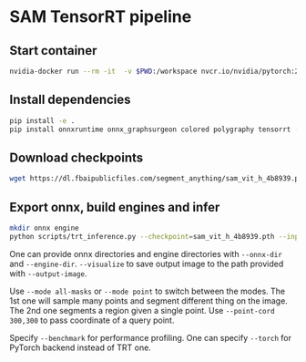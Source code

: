 # SAM TensorRT pipeline

## Start container

```bash
nvidia-docker run --rm -it  -v $PWD:/workspace nvcr.io/nvidia/pytorch:23.04-py3 /bin/bash
```

## Install dependencies

```bash
pip install -e .
pip install onnxruntime onnx_graphsurgeon colored polygraphy tensorrt --upgrade
```

## Download checkpoints

```bash
wget https://dl.fbaipublicfiles.com/segment_anything/sam_vit_h_4b8939.pth
```

## Export onnx, build engines and infer

```bash
mkdir onnx engine
python scripts/trt_inference.py --checkpoint=sam_vit_h_4b8939.pth --input-image=images/apples.jpg --mode point --benchmark --visualize --output-image=output.png
```

One can provide onnx directories and engine directories with `--onnx-dir` and `--engine-dir`. `--visualize` to save output image to the path provided with `--output-image`.

Use `--mode all-masks` or `--mode point` to switch between the modes. The 1st one will sample many points and segment different thing on the image. The 2nd one segments a region given a single point. Use `--point-cord 300,300` to pass coordinate of a query point.

Specify `--benchmark` for performance profiling. One can specify `--torch` for PyTorch backend instead of TRT one.